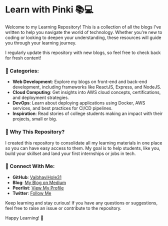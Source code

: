 # Learn with Pinki 📚💻

Welcome to my Learning Repository! This is a collection of all the blogs I've written to help you navigate the world of technology. Whether you're new to coding or looking to deepen your understanding, these resources will guide you through your learning journey.

I regularly update this repository with new blogs, so feel free to check back for fresh content!

### 📖 Categories:

- **Web Development**: Explore my blogs on front-end and back-end development, including frameworks like ReactJS, Express, and NodeJS.
- **Cloud Computing**: Get insights into AWS cloud concepts, certifications, and deployment strategies.
- **DevOps**: Learn about deploying applications using Docker, AWS services, and best practices for CI/CD pipelines.
- **Inspiration**: Read stories of college students making an impact with their projects, small or big.

### 🎯 Why This Repository?
I created this repository to consolidate all my learning materials in one place so you can have easy access to them. My goal is to help students, like you, build your skillset and land your first internships or jobs in tech.

### 🔗 Connect With Me:

- **GitHub**: [VaibhaviHole31](https://github.com/Vaibhavihole31)
- **Blog**: [My Blog on Medium](https://medium.com/@Vaibhavihole31)
- **Peerlist**: [View My Profile](https://peerlist.io/vaibhavihole31)
- **Twitter**: [Follow Me](https://twitter.com/VaibhaviHole)

Keep learning and stay curious! If you have any questions or suggestions, feel free to raise an issue or contribute to the repository.

Happy Learning! 🚀
